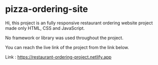 # pizza-ordering-site

Hi, this project is an fully responsive restaurant ordering website project made only HTML, CSS and JavaScript.

No framework or library was used throughout the project.

You can reach the live link of the project from the link below.

Link : https://restaurant-ordering-project.netlify.app
